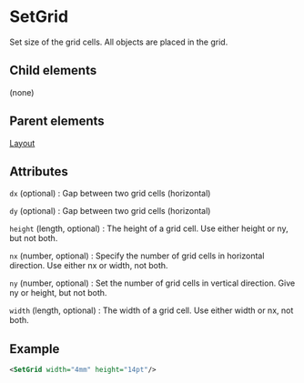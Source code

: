 # SetGrid



Set size of the grid cells. All objects are placed in the grid.



##  Child elements

(none)

##  Parent elements

[Layout](../layout.md)


## Attributes



`dx` (optional)
:   Gap between two grid cells (horizontal)




`dy` (optional)
:   Gap between two grid cells (horizontal)




`height` (length, optional)
:   The height of a grid cell. Use either height or ny, but not both.




`nx` (number, optional)
:   Specify the number of grid cells in horizontal direction. Use either nx or width, not both.




`ny` (number, optional)
:   Set the number of grid cells in vertical direction. Give ny or height, but not both.




`width` (length, optional)
:   The width of a grid cell. Use either width or nx, not both.




## Example

```xml
<SetGrid width="4mm" height="14pt"/>
```





